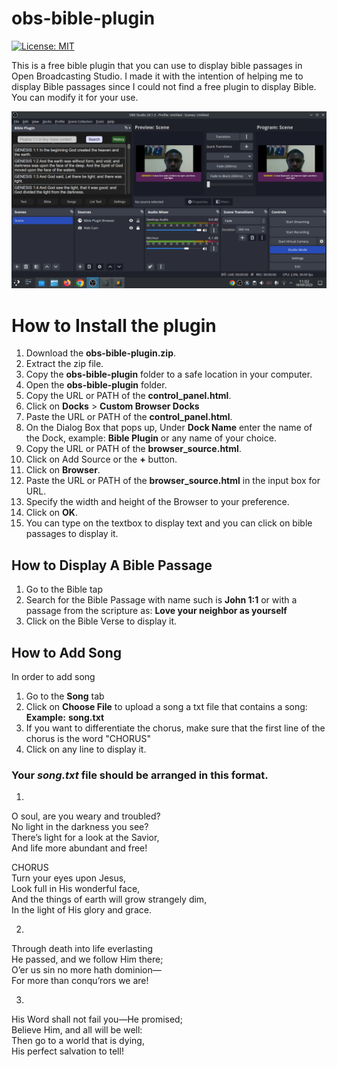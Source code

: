 # obs-bible-plugin  

[![License: MIT](https://img.shields.io/badge/License-MIT-yellow.svg)](https://opensource.org/licenses/MIT)

This is a free bible plugin that you can use to display bible passages in Open Broadcasting Studio.
I made it with the intention of helping me to display Bible passages since I could not find a free plugin to display Bible.
You can modify it for your use.  

![alt text](https://github.com/Tosin-JD/obs-bible-plugin/blob/main/Screenshot_20230918_110233.png)  


# How to Install the plugin
1. Download the **obs-bible-plugin.zip**.
2. Extract the zip file.
3. Copy the **obs-bible-plugin** folder to a safe location in your computer.
4. Open the **obs-bible-plugin** folder.
5. Copy the URL or PATH of the **control_panel.html**.
6. Click on **Docks** > **Custom Browser Docks**
7. Paste the URL or PATH of the **control_panel.html**.
8. On the Dialog Box that pops up, Under **Dock Name** enter the name of the Dock, example: **Bible Plugin** or any name of your choice.
9. Copy the URL or PATH of the **browser_source.html**.
10. Click on Add Source or the **+** button.
11. Click on **Browser**.
12. Paste the URL or PATH of the **browser_source.html** in the input box for URL.
13. Specify the width and height of the Browser to your preference.
14. Click on **OK**.
15. You can type on the textbox to display text and you can click on bible passages to display it.


## How to Display A Bible Passage
1. Go to the Bible tap
2. Search for the Bible Passage with name such is **John 1:1** or with a passage from the scripture as: **Love your neighbor as yourself**
3. Click on the Bible Verse to display it.

## How to Add Song
In order to add song
1. Go to the **Song** tab
2. Click on **Choose File** to upload a song a txt file that contains a song: **Example:** **song.txt**
3. If you want to differentiate the chorus, make sure that the first line of the chorus is the word "CHORUS"
4. Click on any line to display it.

### Your _song.txt_ file should be arranged in this format.

1.
O soul, are you weary and troubled?  
No light in the darkness you see?  
There’s light for a look at the Savior,  
And life more abundant and free!  

CHORUS  
Turn your eyes upon Jesus,  
Look full in His wonderful face,  
And the things of earth will grow strangely dim,  
In the light of His glory and grace.  

2.
Through death into life everlasting  
He passed, and we follow Him there;  
O’er us sin no more hath dominion—  
For more than conqu’rors we are!  

3.
His Word shall not fail you—He promised;  
Believe Him, and all will be well:  
Then go to a world that is dying,  
His perfect salvation to tell!


